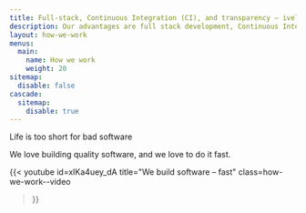 ```yaml
---
title: Full-stack, Continuous Integration (CI), and transparency — ivelum's values
description: Our advantages are full stack development, Continuous Integration (CI) and transparent communication—which help us build digital products fast and lean. Explore how ivelum works.
layout: how-we-work
menus:
  main:
    name: How we work
    weight: 20
sitemap:
  disable: false
cascade:
  sitemap:
    disable: true
---
```


Life is too short for bad software

We love building quality software, and we love to do it fast.

{{< youtube
  id=xIKa4uey_dA
  title="We build software – fast"
  class=how-we-work--video
>}}
